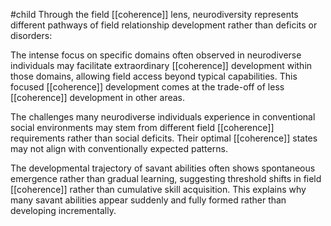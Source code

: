 #child 
Through the field [[coherence]] lens, neurodiversity represents different pathways of field relationship development rather than deficits or disorders:

The intense focus on specific domains often observed in neurodiverse individuals may facilitate extraordinary [[coherence]] development within those domains, allowing field access beyond typical capabilities. This focused [[coherence]] development comes at the trade-off of less [[coherence]] development in other areas.

The challenges many neurodiverse individuals experience in conventional social environments may stem from different field [[coherence]] requirements rather than social deficits. Their optimal [[coherence]] states may not align with conventionally expected patterns.

The developmental trajectory of savant abilities often shows spontaneous emergence rather than gradual learning, suggesting threshold shifts in field [[coherence]] rather than cumulative skill acquisition. This explains why many savant abilities appear suddenly and fully formed rather than developing incrementally.